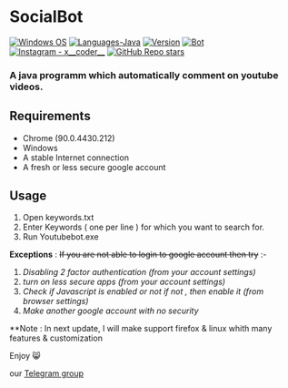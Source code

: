 # SocialBot

<p align="left">
  <a href="#"><img alt="Windows OS" src="https://img.shields.io/badge/OS-Windows-3DDC84?style=flat-square&logo=windows"></a>
  <a href="#"><img alt="Languages-Java" src="https://img.shields.io/badge/Language-Java-1DA1F2?style=flat-square&logo=java"></a>
  <a href="#"><img alt="Version" src="https://img.shields.io/badge/Driver version-91.0.4472.77-blue"></a>
  <a href="#"><img alt="Bot" src="https://img.shields.io/badge/Bot version-v1-orange"></a>
  <a href="https://www.instagram.com/x__coder__x/"><img alt="Instagram - x__coder__" src="https://img.shields.io/badge/Instagram-x____coder____x-lightgrey"></a>
  <a href="#"><img alt="GitHub Repo stars" src="https://img.shields.io/github/stars/ErrorxCode/OTP-Verification-Api?style=social"></a>
  </p>

### A java programm which automatically comment on youtube videos.

## Requirements
* Chrome (90.0.4430.212)
* Windows
* A stable Internet connection
* A fresh or less secure google account

## Usage

1. Open keywords.txt
2. Enter Keywords ( one per line ) for which you want to search for.
3. Run Youtubebot.exe

**Exceptions** : 
~~If you are not able to login to google account then try~~ :- 
1. *Disabling 2 factor authentication (from your account settings)*
2. *turn on less secure apps (from your account settings)*
3. *Check if Javascript is enabled or not if not , then enable it (from browser settings)*
4. *Make another google account with no security*
<!-- 
### **For Instagram** :- 
1. Open tags.txt
2. Enter tags ( one per line ) on which you want to comment
3. Run Insta.py (`python3 YT.py` for linux) -->

<!-- 
**Note : For linux users who are using firefox, you have to set geckodriver in $PATH in order to work. for that Run the following commands in the terminal** :-
- `sudo mv geckodriver /usr/local/bin/ (from the project directory)`
- `chmod +x geckodriver (from the /usr/local/bin/ directory )` -->

**Note : In next update, I will make support firefox & linux whith many features & customization

Enjoy 😸

our [Telegram group](http://t.me/TheAllRounders)
